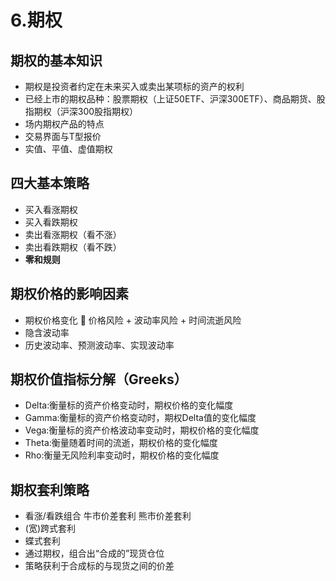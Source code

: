 # 6.期权

## 期权的基本知识

- 期权是投资者约定在未来买入或卖出某项标的资产的权利
- 已经上市的期权品种：股票期权（上证50ETF、沪深300ETF）、商品期货、股指期权（沪深300股指期权）
- 场内期权产品的特点
- 交易界面与T型报价
- 实值、平值、虚值期权

## 四大基本策略

- 买入看涨期权
- 买入看跌期权
- 卖出看涨期权（看不涨）
- 卖出看跌期权（看不跌）
- **零和规则**

## 期权价格的影响因素

- 期权价格变化  价格风险 + 波动率风险 + 时间流逝风险
- 隐含波动率
- 历史波动率、预测波动率、实现波动率

## 期权价值指标分解（Greeks）

- Delta:衡量标的资产价格变动时，期权价格的变化幅度
- Gamma:衡量标的资产价格变动时，期权Delta值的变化幅度
- Vega:衡量标的资产价格波动率变动时，期权价格的变化幅度
- Theta:衡量随着时间的流逝，期权价格的变化幅度
- Rho:衡量无风险利率变动时，期权价格的变化幅度

## 期权套利策略

- 看涨/看跌组合 牛市价差套利 熊市价差套利
- (宽)跨式套利
- 蝶式套利
- 通过期权，组合出“合成的”现货仓位
- 策略获利于合成标的与现货之间的价差